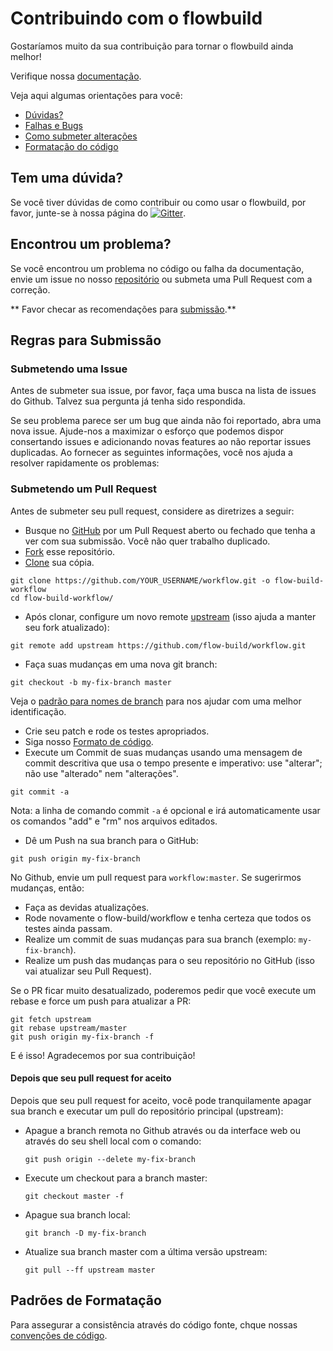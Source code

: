 # Contribuindo com o flowbuild

Gostaríamos muito da sua contribuição para tornar o flowbuild ainda melhor!

Verifique nossa [documentação](https://flow-build.github.io/#/).

Veja aqui algumas orientações para você:

- [Dúvidas?](#question)
- [Falhas e Bugs](#issue)
- [Como submeter alterações](#submit)
- [Formatação do código](#format)

## <a name="question"></a> Tem uma dúvida?

Se você tiver dúvidas de como contribuir ou como usar o flowbuild, por favor, junte-se à nossa página do [![Gitter](https://badges.gitter.im/flow-build/flow-build.svg)](https://gitter.im/flow-build/flow-build?utm_source=badge&utm_medium=badge&utm_campaign=pr-badge&utm_content=badge).

## <a name="issue"></a> Encontrou um problema?

Se você encontrou um problema no código ou falha da documentação, envie 
um issue no nosso [repositório](https://github.com/flow-build) ou 
submeta uma Pull Request com a correção.

** Favor checar as recomendações para [submissão](#submit).**

## <a name="submit"></a> Regras para Submissão

### Submetendo uma Issue
Antes de submeter sua issue, por favor, faça uma busca na lista de issues do Github. Talvez sua pergunta já tenha sido respondida.

Se seu problema parece ser um bug que ainda não foi reportado, abra uma nova issue. 
Ajude-nos a maximizar o esforço que podemos dispor consertando issues e adicionando 
novas features ao não reportar issues duplicadas.
Ao fornecer as seguintes informações, você nos ajuda a resolver rapidamente os problemas:

### Submetendo um Pull Request
Antes de submeter seu pull request, considere as diretrizes a seguir:

- Busque no [GitHub](https://github.com/flow-build/workflow/pulls) por um Pull Request aberto ou fechado que tenha a ver com sua submissão. Você não quer trabalho duplicado.
- [Fork](https://help.github.com/articles/fork-a-repo/) esse repositório.
- [Clone](https://help.github.com/articles/cloning-a-repository/) sua cópia.

```shell
git clone https://github.com/YOUR_USERNAME/workflow.git -o flow-build-workflow
cd flow-build-workflow/
```

- Após clonar, configure um novo remote [upstream](https://help.github.com/articles/configuring-a-remote-for-a-fork/) (isso ajuda a manter seu fork atualizado):

```shell
git remote add upstream https://github.com/flow-build/workflow.git
```

- Faça suas mudanças em uma nova git branch:

```shell
git checkout -b my-fix-branch master
```

Veja o [padrão para nomes de branch](https://github.com/flow-build/flow-build/wiki/Branch-Pattern) para nos ajudar com uma melhor identificação.

- Crie seu patch e rode os testes apropriados.
- Siga nosso [Formato de código](#format).
- Execute um Commit de suas mudanças usando uma mensagem de commit descritiva que usa o tempo presente e imperativo: use "alterar"; não use "alterado" nem "alterações".

```shell
git commit -a
```

Nota: a linha de comando commit `-a` é opcional e irá automaticamente usar os comandos "add" e "rm" nos arquivos editados.

- Dê um Push na sua branch para o GitHub:

```shell
git push origin my-fix-branch
```

No Github, envie um pull request para `workflow:master`.
Se sugerirmos mudanças, então:

- Faça as devidas atualizações.
- Rode novamente o flow-build/workflow e tenha certeza que todos os testes ainda passam.
- Realize um commit de suas mudanças para sua branch (exemplo: `my-fix-branch`).
- Realize um push das mudanças para o seu repositório no GitHub (isso vai atualizar seu Pull Request).

Se o PR ficar muito desatualizado, poderemos pedir que você execute um rebase e force um push para atualizar a PR:

```shell
git fetch upstream
git rebase upstream/master
git push origin my-fix-branch -f
```

E é isso! Agradecemos por sua contribuição!

#### Depois que seu pull request for aceito

Depois que seu pull request for aceito, você pode tranquilamente apagar sua branch e executar um pull do repositório principal (upstream):

- Apague a branch remota no Github através ou da interface web ou através do seu shell local com o comando:

    ```shell
    git push origin --delete my-fix-branch
    ```

- Execute um checkout para a branch master:

    ```shell
    git checkout master -f
    ```

- Apague sua branch local:

    ```shell
    git branch -D my-fix-branch
    ```

- Atualize sua branch master com a última versão upstream:

    ```shell
    git pull --ff upstream master
    ```

## <a name="format"></a> Padrões de Formatação

Para assegurar a consistência através do código fonte, chque nossas [convenções de código](https://github.com/flow-build/flow-build/wiki/Branch-Pattern).


[github]: https://github.com/flow-build/flow=build

